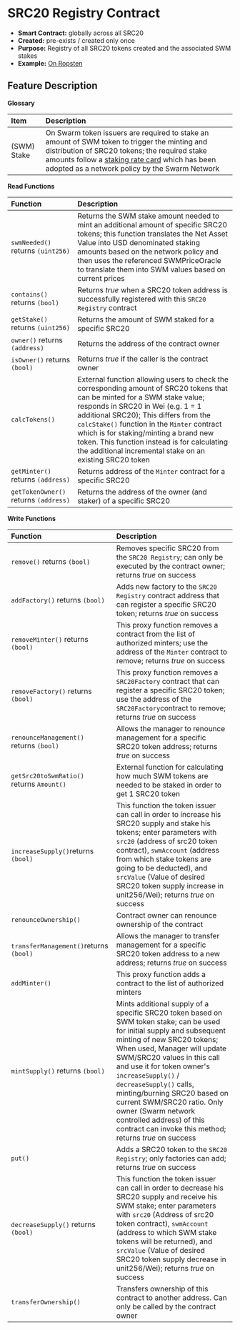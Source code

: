 # SRC20 Registry Contract

* **Smart Contract:** globally across all SRC20
* **Created:** pre-exists / created only once
* **Purpose:** Registry of all SRC20 tokens created and the associated SWM stakes
* **Example:**  [On Ropsten](https://ropsten.etherscan.io/address/0xf37fdada55b07838cb865d9f2a9d449109eb9521#code)  

## Feature Description

**Glossary**

| Item | Description |
| :--- | :--- |
| \(SWM\) Stake | On Swarm token issuers are required to stake an amount of SWM token to trigger the minting and distribution of SRC20 tokens; the required stake amounts follow a [staking rate card](https://docs.swarm.fund/SWM_Issuance_Staking_Rate_Card.png) which has been adopted as a network policy by the Swarm Network |

**Read Functions**

| Function | Description |
| :--- | :--- |
| `swmNeeded()` returns `(uint256)` | Returns the SWM stake amount needed to mint an additional amount of specific SRC20 tokens; this function translates the Net Asset Value into USD denominated staking amounts based on the network policy and then uses the referenced SWMPriceOracle to translate them into SWM values based on current prices |
| `contains()` returns `(bool)` | Returns _true_ when a SRC20 token address is successfully registered with this `SRC20 Registry` contract |
| `getStake()` returns `(uint256)` | Returns the amount of SWM staked for a specific SRC20 |
| `owner()` returns `(address)` | Returns the address of the contract owner |
| `isOwner()` returns `(bool)` | Returns _true_ if the caller is the contract owner |
| `calcTokens()` | External function allowing users to check the corresponding amount of SRC20 tokens that can be minted for a SWM stake value; responds in SRC20 in Wei \(e.g. 1 = 1 additional SRC20\); This differs from the `calcStake()` function in the `Minter` contract which is for staking/minting a brand new token. This function instead is for calculating the additional incremental stake on an existing SRC20 token |
| `getMinter()` returns `(address)` | Returns address of the `Minter` contract for a specific SRC20 |
| `getTokenOwner()` returns `(address)` | Returns the address of the owner \(and staker\) of a specific SRC20 |

**Write Functions**

| Function | Description |
| :--- | :--- |
| `remove()` returns `(bool)` | Removes specific SRC20 from the `SRC20 Registry`; can only be executed by the contract owner; returns _true_ on success |
| `addFactory()` returns `(bool)` | Adds new factory to the `SRC20 Registry` contract address that can register a specific SRC20 token; returns _true_ on success |
| `removeMinter()` returns `(bool)` | This proxy function removes a contract from the list of authorized minters; use the address of the `Minter` contract to remove; returns _true_ on success |
| `removeFactory()` returns `(bool)` | This proxy function removes a `SRC20Factory` contract that can register a specific SRC20 token; use the address of the `SRC20Factory`contract to remove; returns _true_ on success |
| `renounceManagement()` returns `(bool)` | Allows the manager to renounce management for a specific SRC20 token address; returns _true_ on success |
| `getSrc20toSwmRatio()` returns `Amount()` | External function for calculating how much SWM tokens are needed to be staked in order to get 1 SRC20 token |
| `increaseSupply()`returns `(bool)` | This function the token issuer can call in order to increase his SRC20 supply and stake his tokens; enter parameters with  `src20` \(address of src20 token contract\), `swmAccount` \(address from which stake tokens are going to be deducted\), and `srcValue` \(Value of desired SRC20 token supply increase in unit256/Wei\); returns _true_ on success |
| `renounceOwnership()` | Contract owner can renounce ownership of the contract |
| `transferManagement()`returns `(bool)` | Allows the manager to transfer management for a specific SRC20 token address to a new address; returns _true_ on success |
| `addMinter()` | This proxy function adds a contract to the list of authorized minters |
| `mintSupply()` returns `(bool)` | Mints additional supply of a specific SRC20 token based on SWM token stake; can be used for initial supply and subsequent minting of new SRC20 tokens; When used, Manager will update SWM/SRC20 values in this call and use it for token owner's `increaseSupply()` / `decreaseSupply()` calls, minting/burning SRC20 based on current SWM/SRC20 ratio. Only owner \(Swarm network controlled address\) of this contract can invoke this method; returns _true_ on success |
| `put()` | Adds a SRC20 token to the `SRC20 Registry`; only factories can add; returns _true_ on success |
| `decreaseSupply()` returns `(bool)` | This function the token issuer can call in order to decrease his SRC20 supply and receive his SWM stake; enter parameters with `src20` \(Address of src20 token contract\), `swmAccount` \(address to which SWM stake tokens will be returned\), and `srcValue` \(Value of desired SRC20 token supply decrease in unit256/Wei\); returns _true_ on success |
| `transferOwnership()` | Transfers ownership of this contract to another address. Can only be called by the contract owner |

